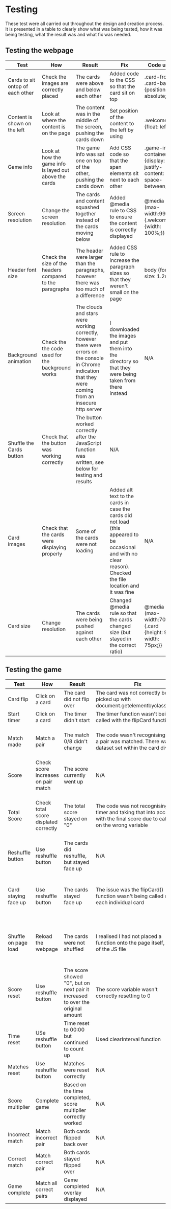 # Testing

These test were all carried out throughout the design and creation process. 
It is presented in a table to clearly show what was being tested, how it was being testing, what the result was and what fix was needed.

## Testing the webpage

|Test | How | Result | Fix | Code used |
|-----|-----|--------|-----|-----------|
| Cards to sit ontop of each other  | Check the images are correctly placed | The cards were above and below each other   | Added code to the CSS so that the card sit on top| .card-front, .card-back {position: absolute;} |
| Content is shown on the left  |  Look at where the content is on the page | The content was in the middle of the screen, pushing the cards down   | Set position of the content to the left by using | .welcome {float: left;}|
| Game info   | Look at how the game info is layed out above the cards  | The game info was sat one on top of the other, pushing the cards down   | Add CSS code so that the span elements sit next to each other | .game-info-container {display: flex; justify-content: space-between;}|
| Screen resolution  | Change the screen resolution   | The cards and content squashed together instead of the cards moving below   |     Added @media rule to CSS to ensure the content is correctly displayed | @media (max-width:990px;) {.welcome {width: 100%;}} |
| Header font size  | Check the size of the headers compared to the paragraphs  | The header were larger than the paragraphs, however there was too much of a difference   | Added CSS rule to increase the paragraph sizes so that they weren't small on the page| body {font-size: 1.2rem;}|
| Background animation  | Check the the code used for the background works  | The clouds and stars were working correctly, however there were errors on the console in Chrome indication that they were coming from an insecure http server   | I downloaded the images and put them into the directory so that they were being taken from there instead| N/A |
| Shuffle the Cards button | Check that the button was working correctly  | The button worked correctly after the JavaScript function was written, see below for testing and results | N/A  |
| Card images | Check that the cards were displaying properly  | Some of the cards were not loading | Added alt text to the cards in case the cards did not load (this appeared to be occasional and with no clear reason). Checked the file location and it was fine | N/A |
| Card size | Change resolution |  The cards were being pushed against each other  | Changed @media rule so that the cards changed size (but stayed in the correct ratio)| @media (max-width:705px) {.card {height: 90px; width: 75px;}} |



## Testing the game
|Test | How | Result | Fix | Code Used |
|-----|-----| -------|-----| --------- |
| Card flip | Click on a card | The card did not flip over | The card was not correctly being picked up with document.getelementbyclassname| I replaced it with the variable: var cards = document.querySelectorAll(".card");|
| Start timer | Click on a card  |  The timer didn't start  | The timer function wasn't being called with the flipCard function | startTimer(); inside the flipCard() function |
| Match made |  Match a pair |  The match 0/8 didn't change  | The code wasn't recognising that a pair was matched. There was no dataset set within the card div | index.html: data-framework="terminator". JS: if (firstCard.dataset.framework === secondCard.dataset.framework) { matchCounter();}
| Score | Check score increases on pair match  | The score currently went up | N/A | N/A |
|Total Score | Check total score displated correctly | The total score stayed on "0" | The code was not recognising the timer and taking that into account with the final score due to calling on the wrong variable | if (time >= 56) {totalScore.innerHTML = score * 1; timeBonus.innerHTML = "x1"; }. This statement was used to give other time bonus based on the 'time' variable, not the 'timer' variable |
| Reshuffle button | Use reshuffle button  | The cards did reshuffle, but stayed face up | N/A | N/A |
|Card staying face up | Use reshuffle button  | The cards stayed face up | The issue was the flipCard() function wasn't being called on each individual card| var i;for (i = 0; i < cards.length; i++) {if (cards[i].classList.contains("flip")) {cards[i].classList.remove("flip");}} This made sure the function went through each card individually to check if it had the .flip class|
| Shuffle on page load | Reload the webpage | The cards were not shuffled | I realised I had not placed a function onto the page itself, itself of the JS file | var cards = document.querySelectorAll(".card"); cards.forEach(card => {var shuffleCards = Math.floor(Math.random() * 12);card.style.order = shuffleCards;}); |
| Score reset | Use reshuffle button  |  The score showed "0", but on next pair it increased to over the original amount | The score variable wasn't correctly resetting to 0 | if (scoreKeeper !== "0") {score = 0;scoreKeeper.innerHTML = "0";   |
| Time reset  | USe reshuffle button  |  Time reset to 00:00 but continued to count up  |  Used clearInterval function | clearInterval(timer); |
| Matches reset | Use reshuffle button  | Matches were reset correctly   | N/A | N/A |
| Score multiplier | Complete game | Based on the time completed, score multiplier correctly worked   |N/A | if (time >= 56) {totalScore.innerHTML = score * 1; timeBonus.innerHTML = "x1"; } else if (time >= 46 && time <= 55) {totalScore.innerHTML = score * 1.3; timeBonus.innerHTML = "x1.3"; |
| Incorrect match  | Match incorrect pair | Both cards flipped back over   | N/A             | N/A |
| Correct match  | Match correct pair | Both cards stayed flipped over    | N/A             | N/A |
| Game complete  | Match all correct pairs   | Game completed overlay displayed |  N/A            | 